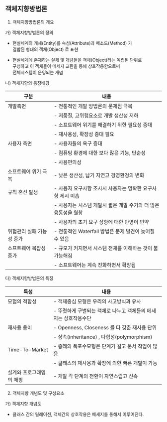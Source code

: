 ## 객체지향방법론

1. 객체지향방법론의 개요

 가) 객체지향방법론의 정의

- 현실세계의 개체(Entity)를 속성(Attribute)과 메소드(Method) 가  
결합된 형태의 객체(Object) 로 표현
    
- 현실세계에 존재하는 실체 및 개념들을 객체(Object)라는 독립된 단위로  
구성하고 이 객체들이 메세지 교환을 통해 상호작용함으로써  
전체시스템이 운영되는 개념  
    

 나) 객체지향의 등장배경 

 | 구분 | 내용 |
| --- | --- |
| 개발측면 | - 전통적인 개발 방법론의 문제점 극복  |
|         | - 저품질, 고위험요소로 개발 생산성 저하  |
|         | - 소프트웨어 위기를 해결하기 위한 필요성 증대   |
|         | - 재사용성, 확장성 증대 필요 |
| 사용자 측면 | - 사용자들의 욕구 증대  |
|            |- 컴퓨팅 환경에 대한 보다 많은 기능, 단순성 |
|            |- 사용편의성 |
| 소프트웨어 위기 극복 | - 낮은 생산성, 납기 지연고 경영환경의 변화 |
| 규칙 혼선 발생 | - 사용자 요구사항 조사시 사용자는 명확한 요구사항 제시 미흡 |
|               |- 사용자는 시스템 개발시 짧은 개발 주기와 더 많은 융통성을 원함 |
|               |- 사용자의 초기 요구 상항에 대한 반영이 빈약 |
| 위험관리 실패 가능성 증가 | - 전통적인 Waterfall 방법은 문제 발견이 늦어질 수 있음 |
| 소프트웨어 복잡성 증가 | - 규모가 커지면서 시스템 전체를 이해하는 것이 불가능해짐 |
|                      |- 소프트웨어는 계속 진화하면서 확장됨 |
 
 

 다) 객체지향방법론의 특징
 
| 특성 | 내용 |
| --- | --- |
| 모험의 적합성 | - 객체중심 모형은 우리의 사고방식과 유사 |
|              |- 뚜렷하게 구별되는 객체로 나누고 객체들의 메세지는 상호작용수단 |
| 재사용 용이 | - Openness, Closeness 를 다 갖춘 재사용 단위 |
|            |- 상속(inheritance) , 다형성(polymorphism) |
| Time-To-Market | - 종래의 폭포수모형은 단계가 길고 문서 작업이 많음 |
|                |- 클래스의 재사용과 확장에 의한 빠른 개발이 가능 |
| 설계와 프로그래밍의 매핑 | - 개발 각 단계의 전환이 자연스럽고 신속 |
 
 

2. 객체지향 개념도 및 구성요소

가) 객체지향 개념도

- 클래스 간의 릴레이션, 객체간의 상호작용은 메세지를 통해서 이루어진다.

